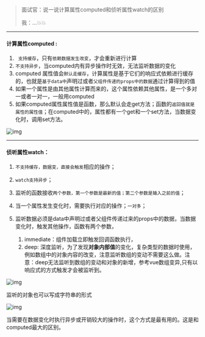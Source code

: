 > 面试官：说一说计算属性computed和侦听属性watch的区别
>
> 我：...💥💥

-----

#### **计算属性computed :** 

1. ` 支持缓存`，只有`依赖数据发生改变`，才会重新进行计算
2.  `不支持异步`，当computed内有异步操作时无效，无法监听数据的变化
3. computed 属性值会`默认走缓存`，计算属性是基于它们的响应式依赖进行缓存的，也就是`基于data中`声明过或者`父组件传递的props中的数据`通过计算得到的值
4.  如果一个属性是由其他属性计算而来的，这个属性依赖其他属性，是一个多对一或者一对一，一般用computed
5. 如果computed属性属性值是函数，那么默认会走get方法；函数的`返回值就是属性的属性值`；在computed中的，属性都有一个get和一个set方法，当数据变化时，调用set方法。

![img](https://gitee.com/p_pj/picgo/raw/master/img/20210624220517.png)

----

#### **侦听属性watch：**

1. `不支持缓存，数据变，直接会触发`相应的操作；

2. `watch支持异步`；

3. 监听的函数接收`两个参数，第一个参数是最新的值；第二个参数是输入之前的值`；

4. 当一个属性发生变化时，需要执行对应的操作；`一对多`；

5. 监听数据必须是data中声明过或者父组件传递过来的props中的数据，当数据变化时，触发其他操作，函数有两个参数，
   1. immediate：组件加载立即触发回调函数执行，
   2. deep: 深度监听，为了发现**对象内部值**的变化，复杂类型的数据时使用，例如数组中的对象内容的改变，注意监听数组的变动不需要这么做。注意：deep无法监听到数组的变动和对象的新增，参考vue数组变异,只有以响应式的方式触发才会被监听到。

![img](https://gitee.com/p_pj/picgo/raw/master/img/20210624220519.png)

监听的对象也可以写成字符串的形式

![img](https://gitee.com/p_pj/picgo/raw/master/img/20210624220521.png)

当需要在数据变化时执行异步或开销较大的操作时，这个方式是最有用的。这是和computed最大的区别。

